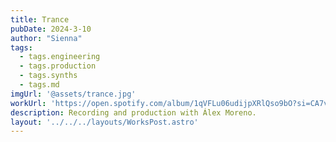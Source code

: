 ```yaml
---
title: Trance
pubDate: 2024-3-10
author: "Sienna"
tags:
  - tags.engineering
  - tags.production
  - tags.synths
  - tags.md
imgUrl: '@assets/trance.jpg'
workUrl: 'https://open.spotify.com/album/1qVFLu06udijpXRlQso9bO?si=CA7vM2zPTc2xhnoFcDYqnA'
description: Recording and production with Álex Moreno.
layout: '../../../layouts/WorksPost.astro'
---
```


